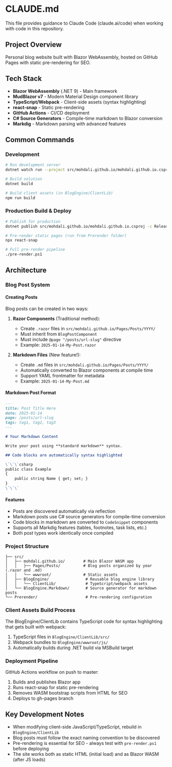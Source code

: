 # CLAUDE.md

This file provides guidance to Claude Code (claude.ai/code) when working with code in this repository.

## Project Overview

Personal blog website built with Blazor WebAssembly, hosted on GitHub Pages with static pre-rendering for SEO.

## Tech Stack

- **Blazor WebAssembly** (.NET 9) - Main framework
- **MudBlazor v7** - Modern Material Design component library
- **TypeScript/Webpack** - Client-side assets (syntax highlighting)
- **react-snap** - Static pre-rendering
- **GitHub Actions** - CI/CD deployment
- **C# Source Generators** - Compile-time markdown to Blazor conversion
- **Markdig** - Markdown parsing with advanced features

## Common Commands

### Development
```bash
# Run development server
dotnet watch run --project src/mohdali.github.io/mohdali.github.io.csproj

# Build solution
dotnet build

# Build client assets (in BlogEngine/ClientLib)
npm run build
```

### Production Build & Deploy
```bash
# Publish for production
dotnet publish src/mohdali.github.io/mohdali.github.io.csproj -c Release -o Prerender/output

# Pre-render static pages (run from Prerender folder)
npx react-snap

# Full pre-render pipeline
./pre-render.ps1
```

## Architecture

### Blog Post System

#### Creating Posts
Blog posts can be created in two ways:

1. **Razor Components** (Traditional method):
   - Create `.razor` files in `src/mohdali.github.io/Pages/Posts/YYYY/`
   - Must inherit from `BlogPostComponent`
   - Must include `@page "/posts/url-slug"` directive
   - Example: `2025-01-14-My-Post.razor`

2. **Markdown Files** (New feature!):
   - Create `.md` files in `src/mohdali.github.io/Pages/Posts/YYYY/`
   - Automatically converted to Blazor components at compile time
   - Support YAML frontmatter for metadata
   - Example: `2025-01-14-My-Post.md`

#### Markdown Post Format
```markdown
---
title: Post Title Here
date: 2025-01-14
page: /posts/url-slug
tags: tag1, tag2, tag3
---

# Your Markdown Content

Write your post using **standard markdown** syntax.

## Code blocks are automatically syntax highlighted

\`\`\`csharp
public class Example
{
    public string Name { get; set; }
}
\`\`\`
```

#### Features
- Posts are discovered automatically via reflection
- Markdown posts use C# source generators for compile-time conversion
- Code blocks in markdown are converted to `CodeSnippet` components
- Supports all Markdig features (tables, footnotes, task lists, etc.)
- Both post types work identically once compiled

### Project Structure
```
├── src/
│   ├── mohdali.github.io/        # Main Blazor WASM app
│   │   ├── Pages/Posts/          # Blog posts organized by year (.razor and .md)
│   │   └── wwwroot/              # Static assets
│   ├── BlogEngine/                # Reusable blog engine library
│   │   └── ClientLib/             # TypeScript/webpack assets
│   └── BlogEngine.Markdown/       # Source generator for markdown posts
└── Prerender/                     # Pre-rendering configuration
```

### Client Assets Build Process
The BlogEngine/ClientLib contains TypeScript code for syntax highlighting that gets built with webpack:
1. TypeScript files in `BlogEngine/ClientLib/src/`
2. Webpack bundles to `BlogEngine/wwwroot/js/`
3. Automatically builds during .NET build via MSBuild target

### Deployment Pipeline
GitHub Actions workflow on push to master:
1. Builds and publishes Blazor app
2. Runs react-snap for static pre-rendering
3. Removes WASM bootstrap scripts from HTML for SEO
4. Deploys to gh-pages branch

## Key Development Notes

- When modifying client-side JavaScript/TypeScript, rebuild in `BlogEngine/ClientLib`
- Blog posts must follow the exact naming convention to be discovered
- Pre-rendering is essential for SEO - always test with `pre-render.ps1` before deploying
- The site works both as static HTML (initial load) and as Blazor WASM (after JS loads)